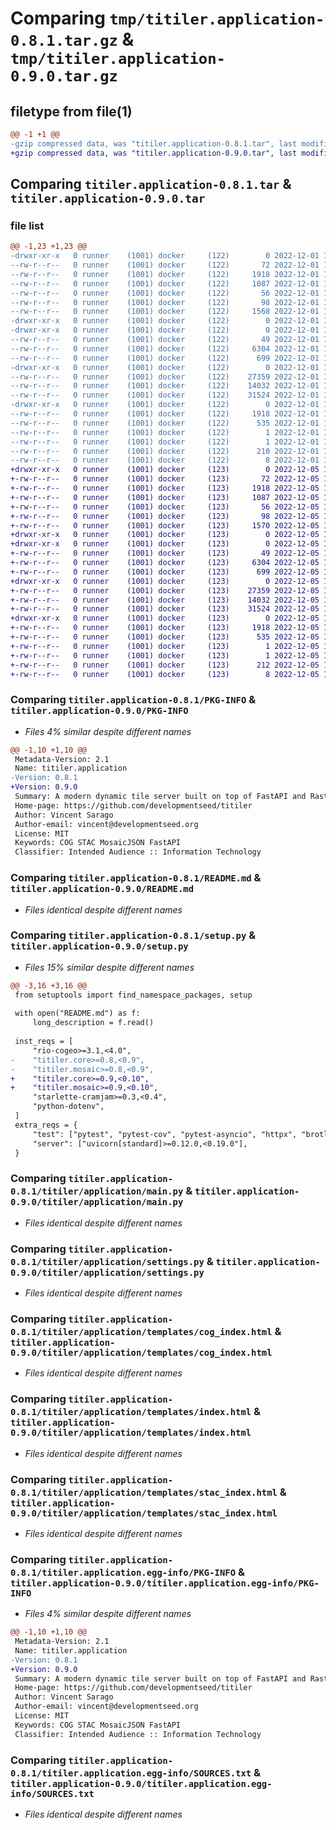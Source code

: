 # Comparing `tmp/titiler.application-0.8.1.tar.gz` & `tmp/titiler.application-0.9.0.tar.gz`

## filetype from file(1)

```diff
@@ -1 +1 @@
-gzip compressed data, was "titiler.application-0.8.1.tar", last modified: Thu Dec  1 15:56:05 2022, max compression
+gzip compressed data, was "titiler.application-0.9.0.tar", last modified: Mon Dec  5 17:00:51 2022, max compression
```

## Comparing `titiler.application-0.8.1.tar` & `titiler.application-0.9.0.tar`

### file list

```diff
@@ -1,23 +1,23 @@
-drwxr-xr-x   0 runner    (1001) docker     (122)        0 2022-12-01 15:56:05.598462 titiler.application-0.8.1/
--rw-r--r--   0 runner    (1001) docker     (122)       72 2022-12-01 15:55:48.000000 titiler.application-0.8.1/MANIFEST.in
--rw-r--r--   0 runner    (1001) docker     (122)     1918 2022-12-01 15:56:05.598462 titiler.application-0.8.1/PKG-INFO
--rw-r--r--   0 runner    (1001) docker     (122)     1087 2022-12-01 15:55:48.000000 titiler.application-0.8.1/README.md
--rw-r--r--   0 runner    (1001) docker     (122)       56 2022-12-01 15:55:48.000000 titiler.application-0.8.1/pyproject.toml
--rw-r--r--   0 runner    (1001) docker     (122)       98 2022-12-01 15:56:05.598462 titiler.application-0.8.1/setup.cfg
--rw-r--r--   0 runner    (1001) docker     (122)     1568 2022-12-01 15:55:48.000000 titiler.application-0.8.1/setup.py
-drwxr-xr-x   0 runner    (1001) docker     (122)        0 2022-12-01 15:56:05.598462 titiler.application-0.8.1/titiler/
-drwxr-xr-x   0 runner    (1001) docker     (122)        0 2022-12-01 15:56:05.598462 titiler.application-0.8.1/titiler/application/
--rw-r--r--   0 runner    (1001) docker     (122)       49 2022-12-01 15:55:48.000000 titiler.application-0.8.1/titiler/application/__init__.py
--rw-r--r--   0 runner    (1001) docker     (122)     6304 2022-12-01 15:55:48.000000 titiler.application-0.8.1/titiler/application/main.py
--rw-r--r--   0 runner    (1001) docker     (122)      699 2022-12-01 15:55:48.000000 titiler.application-0.8.1/titiler/application/settings.py
-drwxr-xr-x   0 runner    (1001) docker     (122)        0 2022-12-01 15:56:05.598462 titiler.application-0.8.1/titiler/application/templates/
--rw-r--r--   0 runner    (1001) docker     (122)    27359 2022-12-01 15:55:48.000000 titiler.application-0.8.1/titiler/application/templates/cog_index.html
--rw-r--r--   0 runner    (1001) docker     (122)    14032 2022-12-01 15:55:48.000000 titiler.application-0.8.1/titiler/application/templates/index.html
--rw-r--r--   0 runner    (1001) docker     (122)    31524 2022-12-01 15:55:48.000000 titiler.application-0.8.1/titiler/application/templates/stac_index.html
-drwxr-xr-x   0 runner    (1001) docker     (122)        0 2022-12-01 15:56:05.598462 titiler.application-0.8.1/titiler.application.egg-info/
--rw-r--r--   0 runner    (1001) docker     (122)     1918 2022-12-01 15:56:05.000000 titiler.application-0.8.1/titiler.application.egg-info/PKG-INFO
--rw-r--r--   0 runner    (1001) docker     (122)      535 2022-12-01 15:56:05.000000 titiler.application-0.8.1/titiler.application.egg-info/SOURCES.txt
--rw-r--r--   0 runner    (1001) docker     (122)        1 2022-12-01 15:56:05.000000 titiler.application-0.8.1/titiler.application.egg-info/dependency_links.txt
--rw-r--r--   0 runner    (1001) docker     (122)        1 2022-12-01 15:56:05.000000 titiler.application-0.8.1/titiler.application.egg-info/not-zip-safe
--rw-r--r--   0 runner    (1001) docker     (122)      210 2022-12-01 15:56:05.000000 titiler.application-0.8.1/titiler.application.egg-info/requires.txt
--rw-r--r--   0 runner    (1001) docker     (122)        8 2022-12-01 15:56:05.000000 titiler.application-0.8.1/titiler.application.egg-info/top_level.txt
+drwxr-xr-x   0 runner    (1001) docker     (123)        0 2022-12-05 17:00:51.482932 titiler.application-0.9.0/
+-rw-r--r--   0 runner    (1001) docker     (123)       72 2022-12-05 17:00:39.000000 titiler.application-0.9.0/MANIFEST.in
+-rw-r--r--   0 runner    (1001) docker     (123)     1918 2022-12-05 17:00:51.482932 titiler.application-0.9.0/PKG-INFO
+-rw-r--r--   0 runner    (1001) docker     (123)     1087 2022-12-05 17:00:39.000000 titiler.application-0.9.0/README.md
+-rw-r--r--   0 runner    (1001) docker     (123)       56 2022-12-05 17:00:39.000000 titiler.application-0.9.0/pyproject.toml
+-rw-r--r--   0 runner    (1001) docker     (123)       98 2022-12-05 17:00:51.482932 titiler.application-0.9.0/setup.cfg
+-rw-r--r--   0 runner    (1001) docker     (123)     1570 2022-12-05 17:00:39.000000 titiler.application-0.9.0/setup.py
+drwxr-xr-x   0 runner    (1001) docker     (123)        0 2022-12-05 17:00:51.482932 titiler.application-0.9.0/titiler/
+drwxr-xr-x   0 runner    (1001) docker     (123)        0 2022-12-05 17:00:51.482932 titiler.application-0.9.0/titiler/application/
+-rw-r--r--   0 runner    (1001) docker     (123)       49 2022-12-05 17:00:39.000000 titiler.application-0.9.0/titiler/application/__init__.py
+-rw-r--r--   0 runner    (1001) docker     (123)     6304 2022-12-05 17:00:39.000000 titiler.application-0.9.0/titiler/application/main.py
+-rw-r--r--   0 runner    (1001) docker     (123)      699 2022-12-05 17:00:39.000000 titiler.application-0.9.0/titiler/application/settings.py
+drwxr-xr-x   0 runner    (1001) docker     (123)        0 2022-12-05 17:00:51.482932 titiler.application-0.9.0/titiler/application/templates/
+-rw-r--r--   0 runner    (1001) docker     (123)    27359 2022-12-05 17:00:39.000000 titiler.application-0.9.0/titiler/application/templates/cog_index.html
+-rw-r--r--   0 runner    (1001) docker     (123)    14032 2022-12-05 17:00:39.000000 titiler.application-0.9.0/titiler/application/templates/index.html
+-rw-r--r--   0 runner    (1001) docker     (123)    31524 2022-12-05 17:00:39.000000 titiler.application-0.9.0/titiler/application/templates/stac_index.html
+drwxr-xr-x   0 runner    (1001) docker     (123)        0 2022-12-05 17:00:51.482932 titiler.application-0.9.0/titiler.application.egg-info/
+-rw-r--r--   0 runner    (1001) docker     (123)     1918 2022-12-05 17:00:51.000000 titiler.application-0.9.0/titiler.application.egg-info/PKG-INFO
+-rw-r--r--   0 runner    (1001) docker     (123)      535 2022-12-05 17:00:51.000000 titiler.application-0.9.0/titiler.application.egg-info/SOURCES.txt
+-rw-r--r--   0 runner    (1001) docker     (123)        1 2022-12-05 17:00:51.000000 titiler.application-0.9.0/titiler.application.egg-info/dependency_links.txt
+-rw-r--r--   0 runner    (1001) docker     (123)        1 2022-12-05 17:00:51.000000 titiler.application-0.9.0/titiler.application.egg-info/not-zip-safe
+-rw-r--r--   0 runner    (1001) docker     (123)      212 2022-12-05 17:00:51.000000 titiler.application-0.9.0/titiler.application.egg-info/requires.txt
+-rw-r--r--   0 runner    (1001) docker     (123)        8 2022-12-05 17:00:51.000000 titiler.application-0.9.0/titiler.application.egg-info/top_level.txt
```

### Comparing `titiler.application-0.8.1/PKG-INFO` & `titiler.application-0.9.0/PKG-INFO`

 * *Files 4% similar despite different names*

```diff
@@ -1,10 +1,10 @@
 Metadata-Version: 2.1
 Name: titiler.application
-Version: 0.8.1
+Version: 0.9.0
 Summary: A modern dynamic tile server built on top of FastAPI and Rasterio/GDAL.
 Home-page: https://github.com/developmentseed/titiler
 Author: Vincent Sarago
 Author-email: vincent@developmentseed.org
 License: MIT
 Keywords: COG STAC MosaicJSON FastAPI
 Classifier: Intended Audience :: Information Technology
```

### Comparing `titiler.application-0.8.1/README.md` & `titiler.application-0.9.0/README.md`

 * *Files identical despite different names*

### Comparing `titiler.application-0.8.1/setup.py` & `titiler.application-0.9.0/setup.py`

 * *Files 15% similar despite different names*

```diff
@@ -3,16 +3,16 @@
 from setuptools import find_namespace_packages, setup
 
 with open("README.md") as f:
     long_description = f.read()
 
 inst_reqs = [
     "rio-cogeo>=3.1,<4.0",
-    "titiler.core>=0.8,<0.9",
-    "titiler.mosaic>=0.8,<0.9",
+    "titiler.core>=0.9,<0.10",
+    "titiler.mosaic>=0.9,<0.10",
     "starlette-cramjam>=0.3,<0.4",
     "python-dotenv",
 ]
 extra_reqs = {
     "test": ["pytest", "pytest-cov", "pytest-asyncio", "httpx", "brotlipy"],
     "server": ["uvicorn[standard]>=0.12.0,<0.19.0"],
 }
```

### Comparing `titiler.application-0.8.1/titiler/application/main.py` & `titiler.application-0.9.0/titiler/application/main.py`

 * *Files identical despite different names*

### Comparing `titiler.application-0.8.1/titiler/application/settings.py` & `titiler.application-0.9.0/titiler/application/settings.py`

 * *Files identical despite different names*

### Comparing `titiler.application-0.8.1/titiler/application/templates/cog_index.html` & `titiler.application-0.9.0/titiler/application/templates/cog_index.html`

 * *Files identical despite different names*

### Comparing `titiler.application-0.8.1/titiler/application/templates/index.html` & `titiler.application-0.9.0/titiler/application/templates/index.html`

 * *Files identical despite different names*

### Comparing `titiler.application-0.8.1/titiler/application/templates/stac_index.html` & `titiler.application-0.9.0/titiler/application/templates/stac_index.html`

 * *Files identical despite different names*

### Comparing `titiler.application-0.8.1/titiler.application.egg-info/PKG-INFO` & `titiler.application-0.9.0/titiler.application.egg-info/PKG-INFO`

 * *Files 4% similar despite different names*

```diff
@@ -1,10 +1,10 @@
 Metadata-Version: 2.1
 Name: titiler.application
-Version: 0.8.1
+Version: 0.9.0
 Summary: A modern dynamic tile server built on top of FastAPI and Rasterio/GDAL.
 Home-page: https://github.com/developmentseed/titiler
 Author: Vincent Sarago
 Author-email: vincent@developmentseed.org
 License: MIT
 Keywords: COG STAC MosaicJSON FastAPI
 Classifier: Intended Audience :: Information Technology
```

### Comparing `titiler.application-0.8.1/titiler.application.egg-info/SOURCES.txt` & `titiler.application-0.9.0/titiler.application.egg-info/SOURCES.txt`

 * *Files identical despite different names*

